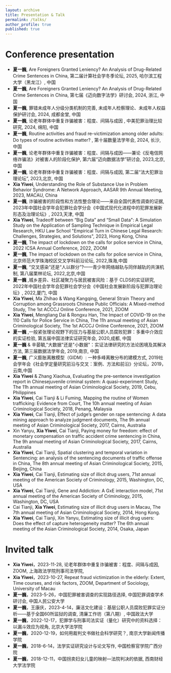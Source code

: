 ```yaml
---
layout: archive
title: Presentation & Talk
permalink: /talks/
author_profile: true
published: true
---
```


Conference presentation
======
* **夏一巍**, Are Foreigners Granted Leniency? An Analysis of Drug-Related Crime Sentences in China, 第二届计算社会学冬季论坛, 2025, 哈尔滨工程大学（黑龙江）, 中国 
* **夏一巍**, Are Foreigners Granted Leniency? An Analysis of Drug-Related Crime Sentences in China, 第七届《迈向数字法学》研讨会, 2024, 浙江, 中国
* **夏一巍**, 罪错未成年人分级分类机制的完善, 未成年人检察理论、未成年人权益保护研讨会, 2024, 成都金堂, 中国
* **夏一巍**, 论老年群体中重复诈骗被害：程度、间隔与成因 , 中美犯罪治理比较研究, 2024, 绵阳, 中国 
* **夏一巍**, Routine activities and fraud re-victimization among older adults: Do types of routine activities matter? , 第十届数量法学年会, 2024, 长沙, 中国 
* **夏一巍**, 论老年群体中重复诈骗被害：程度、间隔与成因——兼论《反电信网络诈骗法》对被害人的阶段化保护, 第六届“迈向数据法学”研讨会, 2023,北京, 中国 
* **夏一巍**, 论老年群体中重复诈骗被害：程度、间隔与成因, 第二届“法大犯罪治理论坛”, 2023,北京, 中国 
* **Xia Yiwei**, Understanding the Role of Substance Use in Problem Behavior Syndrome: A Network Approach, AASAR 9th Annual Meeting, 2023, MACAU, China
* **夏一巍**, 诈骗被害的阶段性和方法性整合理论——来自全国代表性调查的证据, 2023年中国社会学年会犯罪社会学分会《中国式现代化进程中的犯罪发展新形态及治理论坛》, 2023,天津, 中国 
* **Xia Yiwei**, Tradeoff between “Big Data” and “Small Data": A Simulation Study on the Application of Sampling Technique in Empirical 
Legal Research, HKU Law School "Empirical Turn in Chinese Legal Research: Challenges, Strategies, and Solutions", 2023, Hong Kong, China
* **夏一巍**, The impact of lockdown on the calls for police service in China, 2022 ICSA Annual Conference, 2022, ZOOM 
* **夏一巍**, The impact of lockdown on the calls for police service in China, 北京师范大学珠海校区交叉学科前沿论坛, 2022,珠海,中国 
* **夏一巍**, “交叉感染”还是“人以群分”?——青少年网络越轨与同伴越轨的共演机制, 第八届栗林论坛, 2022,北京,中国 
* **夏一巍** ,城乡差异、社区凝聚力与居民被害风险：基于 CLDS的实证研究, 2022年中国社会学年会犯罪社会学分会《中国社会发展新阶段与犯罪治理论坛》, 2022,厦门, 中国 
* **Xia Yiwei**, Ma Zhihao & Wang Kangqing, General Strain Theory and Corruption among Grassroots Chinese Public
Officials: A Mixed-method Study, The 1st ACCCJ Online Conference, 2021, ZOOM
* **Xia Yiwei**, Mengliang Dai & Rongxu Han, The Impact of COVID-19 on the 110 Calls for Police Service in China, The 11h annual meeting of Asian Criminological Society, The 1st ACCCJ Online Conference, 2021, ZOOM
* **夏一巍** ,一般紧张理论视野下的压力与基层公职人员腐败犯罪：多重中介效应的实证检验, 第五届中国法律实证研究年会, 2020,成都, 中国 
* **夏一巍** & 辛晏毓,"大数据"还是"小数据"：实证法律研究的方法论困境及其解决方法, 第三届数据法学年会, 2019,南京, 中国 
* **夏一巍**, 广义膨胀离散模型（GIDM）: 一种多峰离散分布的建模方式, 2019社会学年会《社会学定量研究前沿与交叉：案例、方法和前沿》分论坛，2019，云南,中国 
* **Xia Yiwei** & Zhang Xiaohua, Evaluating the pre-sentence investigation report in Chinesejuvenile criminal system: A quasi-experiment Study, The 11h annual meeting of Asian Criminological Society, 2019, Cebu, Philippines 
* **Xia Yiwei**, Cai Tianji & Li Fuming, Mapping the routine of Women trafficking: Evidence from Court, The 10h annual meeting of Asian Criminological Society, 2018, Penang, Malaysia
* **Xia Yiwei**, Cai Tianji, Effect of judge’s gender on rape sentencing: A data mining approach to analyze judgment documents, The 9h annual meeting of Asian Criminological Society, 2017, Cairns, Australia
* Xin Yanyu, **Xia Yiwei**, Cai Tianji, Paying money for freedom: effect of monetary compensation on traffic accident crime sentencing in China, The 9h annual meeting of Asian Criminological Society, 2017, Cairns, Australia
* **Xia Yiwei**, Cai Tianji, Spatial clustering and temporal variation in Sentencing: an analysis of the sentencing documents of traffic offense in China, The 8th annual meeting of Asian Criminological Society, 2015, Beijing, China
* **Xia Yiwei**, Cai Tianji, Estimating size of illicit drug users, 71st annual meeting of the American Society of Criminology, 2015, Washington, DC, USA 
* **Xia Yiwei**, Cai Tianji, Gene and Addiction: A GxE interaction model, 71st annual meeting of the American Society of Criminology, 2015, Washington, DC, USA
* Cai Tianji, **Xia Yiwei**, Estimating size of illicit drug users in Macau, The 7th annual meeting of Asian Criminological Society, 2014, Hong Kong.
* **Xia Yiwei**, Cai Tianji, Xin Yanyu, Estimating size of illicit drug users: Does the effect of capture heterogeneity matter? The 6th annual meeting of the Asian Criminological Society, 2014, Osaka, Japan

Invited talk
======
* **Xia Yiwei**，2023-11-28, 论老年群体中重复诈骗被害：程度、间隔与成因, ZOOM, 上海政法学院刑事司法学院,
* **Xia Yiwei**，2023-10-27, Repeat fraud victimization in the elderly: Extent, Time courses, and risk factors, ZOOM, Department of Sociology, University of Macau
* **夏一巍**，2023-5-26，中国犯罪被害调查的实现路径选择, 中国犯罪调查学术研讨会, 中国人民公安大学
* **夏一巍**，王康庆，2023-4-14，廉洁文化建设：基层公职人员腐败犯罪实证分析——基于全国60所监狱的调查, 清廉工作坊（第八期）, 中国政法大学
* **夏一巍**，2022-12-17，犯罪学与刑事司法实证（量化）研究中的资料选择：以漏斗效应为视角, 北京大学法学院
* **夏一巍**，2020-12-19，如何用裁判文书做社会科学研究？, 南京大学新闻传播学院
* **夏一巍**，2018-6-14，法学实证研究设计与论文写作, 中国检察官学院广西分院
* **夏一巍**，2018-12-11，中国拐卖妇女儿童的映射—法院判决的依据, 西南财经大学法学院
